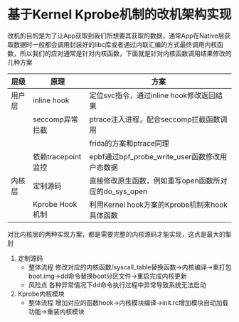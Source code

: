 # 基于Kernel Kprobe机制的改机架构实现



改机的目的是为了让App获取到我们所想要其获取的数据，通常App在Native层获取数据时一般都会调用封装好的libc库或者通过内联汇编的方式最终调用内核函数，所以我们的应对通常是针对内核函数，下面就是针对内核函数调用结果修改的几种方案


|层级|原理|方案|
|----------- | ----------- | ----------- |
|用户层|inline hook    | 定位svc指令，通过inline hook修改返回结果       |
|| seccomp异常拦截      | ptrace注入进程，配合seccomp拦截函数调用      |
||       | frida的方案和ptrace同理       |
|| 依赖tracepoint监控      | epbf通过bpf_probe_write_user函数修改用户态数据      |
|内核层| 定制源码   | 直接修改原生函数，例如重写open函数所对应的do_sys_open        |
|| Kprobe Hook机制   | 利用Kernel hook方案的Kprobe机制来hook具体函数        |

对比内核层的两种实现方案，都是需要完整的内核源码才能实现，这点是最大的掣肘
1. 定制源码
   - 整体流程
        修改对应的内核函数/syscall_table替换函数->内核编译->重打包boot.img->dd命令替换boot分区文件->重启完成内核更新
   - 风险点
        各种异常情况下dd命令执行过程中异常导致系统无法启动
1. Kprobe内核模块
   - 整体流程
        增加对应的函数hook->内核模块编译->init.rc增加模块自动加载功能->重装内核模块


